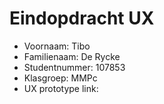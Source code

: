 # Eindopdracht UX

- Voornaam: Tibo
- Familienaam: De Rycke
- Studentnummer: 107853
- Klasgroep: MMPc
- UX prototype link: 
